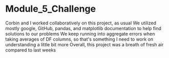 # Module_5_Challenge
Corbin and I worked collaboratively on this project, as usual
We utilized mostly google, GitHub, pandas, and matplotlib documentation to help find solutions to our problems
We keep running into aggregate errors when taking averages of DF columns, so that's something I need to work on understanding a little bit more
Overall, this project was a breath of fresh air compared to last weeks
